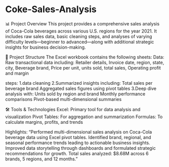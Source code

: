 # Coke-Sales-Analysis
📊 Project Overview This project provides a comprehensive sales analysis of Coca-Cola beverages across various U.S. regions for the year 2021. It includes raw sales data, basic cleaning steps, and analyses of varying difficulty levels—beginner to advanced—along with additional strategic insights for business decision-making.

📁 Project Structure The Excel workbook contains the following sheets:
Data: Raw transactional data including:
Retailer details, Invoice date, region, state, city, Beverage brand, Price per unit, units sold, total sales, Operating profit and margin

steps:
1.data cleaning
2.Summarized insights including:
  Total sales per beverage brand
  Aggregated sales figures using pivot tables
3.Deep dive analysis with:
  Units sold by region and brand
  Monthly performance comparisons
  Pivot-based multi-dimensional summaries

🛠️ Tools & Technologies Excel: Primary tool for data analysis and visualization
Pivot Tables: For aggregation and summarization
Formulas: To calculate margins, profits, and trends

Highlights:
“Performed multi-dimensional sales analysis on Coca-Cola beverage data using Excel pivot tables. Identified brand, regional, and seasonal performance trends leading to actionable business insights. Improved data storytelling through dashboards and formulated strategic recommendations for growth. Total sales analyzed: $8.68M across 6 brands, 5 regions, and 12 months.”
